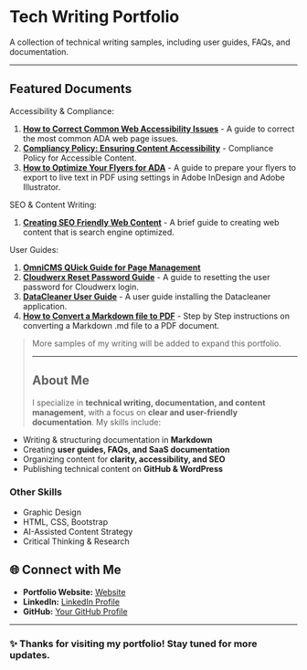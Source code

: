 # Tech Writing Portfolio
A collection of technical writing samples, including user guides, FAQs, and documentation.

---

## Featured Documents

Accessibility & Compliance:

1. **[How to Correct Common Web Accessibility Issues](./ada-common-issues.md)** - A guide to correct the most common ADA web page issues.
2. **[Compliancy Policy: Ensuring Content Accessibility](./content-accessibility.md)** - Compliance Policy for Accessible Content. 
3. **[How to Optimize Your Flyers for ADA](./flyers)** - A guide to prepare your flyers to export to live text in PDF using settings in Adobe InDesign and Adobe Illustrator.

SEO & Content Writing:

1. **[Creating SEO Friendly Web Content](./seo-content.md)** - A brief guide to creating web content that is search engine optimized.


User Guides:
1.  **[OmniCMS QUick Guide for Page Management](./content-management.md)**
2.  **[Cloudwerx Reset Password Guide](./cloudwerx-reset-password-guide.md)** - A guide to resetting the user password for Cloudwerx login. 
3. **[DataCleaner User Guide](./datacleaner-user-guide.md)** - A user guide installing the Datacleaner application. 
4. **[How to Convert a Markdown file to PDF](./markdown-to-pdf)** - Step by Step instructions on converting a Markdown .md file to a PDF document.




 > More samples of my writing will be added to expand this portfolio.
>
> ---
>
> ## About Me
>
>I specialize in **technical writing, documentation, and content management**, with a focus on **clear and user-friendly documentation**. My skills include:

- Writing & structuring documentation in **Markdown**  
- Creating **user guides, FAQs, and SaaS documentation**  
- Organizing content for **clarity, accessibility, and SEO**  
- Publishing technical content on **GitHub & WordPress**

### Other Skills

- Graphic Design
- HTML, CSS, Bootstrap
- AI-Assisted Content Strategy 
- Critical Thinking & Research

## 🌐 Connect with Me

- **Portfolio Website:** [Website](https://cdpearsonwrites.wordpress.com/)  
- **LinkedIn:** [LinkedIn Profile](https://www.linkedin.com/in/cherilyn-pearson-9242448/)  
- **GitHub:** [Your GitHub Profile](https://github.com/cdpearsontx)  

---

### ✨ Thanks for visiting my portfolio! Stay tuned for more updates.
